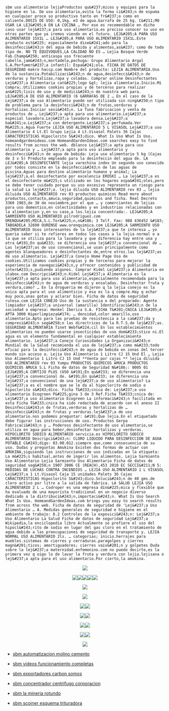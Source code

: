 
```
sbm uso alimentario lejiaProductos qu&#237;micos y equipos para la higiene en la. De uso alimentario,evita la forma ci&#243;n de espuma en cualquier proce so productivo tanto en fr&#237;o como en caliente.DOSIS DE USO: 0,1kg. m3 de agua.Garrafa de 25 kg. C&#211;MO USAR LA LEJ&#205;A EN LA COCINA … Por eso es recomendable en dicho caso usar lej&#237;a para uso alimentario.es preciso conocer su uso en otras partes que ya iremos viendo en el futuro. LEJ&#205;A PARA USO ALIMENTARIO 15X1L … LEJ&#205;A PARA USO ALIMENTARIO 15X1L.Este producto est&#225; especialmente dise&#241;ado para la desinfecci&#243;n del agua de bebida y alimentos,as&#237; como de todo tipo de. NO TE EQUIVOQUES,LA CALIDAD NO ES … Lejia Bosque Verde Fab.Champ&#250; anticaspa uso frecuente cabello.jam&#243;n,mortadela,pechuga: Grupo Alimentario Argal S.A.Perfumer&#237;a infantil: Espa&#241;ola. FICHA DE DATOS DE SEGURIDAD makro haccp.com Nombre del producto: LEJIA ALIMENTARIA.Uso de la sustancia.Potabilizaci&#243;n de agua,desinfecci&#243;n de verduras y hortalizas,ropa y coladas. Comprar online Desinfectantes Lej&#237;a Alimentaria cat&#225;logo &gt; lejia alimentaria.Inicio.Mi Compra;.Utilizamos cookies propias y de terceros para realizar an&#225;lisis de uso y de medici&#243;n de nuestra web para. LEJ&#205;A DE USO ALIMENTARIO (6 GARRAFAS DE 2 … En el caso de la Lej&#237;a de uso Alimentario puede ser utilizada sin ning&#250;n tipo de problema para la desinfecci&#243;n de frutas,verduras y hortalizas.Iniciar sesi&#243;n. La Tuna fabricacion y venta de productos de … Lej&#237;a apta para uso alimentario.Lej&#237;a especial lavadora.Lej&#237;a lavadora densa.Lej&#237;a ba&#241;o.Lej&#237;a con detergente.Lej&#237;a perfumada.Ver M&#225;s.Agua Fuerte LEJIA USO ALIMENTARIO 5 L VISASOL Lej&#237;a uso Alimentario 4 Lt.El Grupo Lejia 4 Lt.Visasol Palets 36 Cajas CARACTERISTICAS Hipoclorito S&#243;dico. What Is Uso What Is Uso. homeandgardenideas.com HomeandGardenIdeas.com searches easy to find results from across the web. dblanco Lej&#237;a apta para uso alimentario y … Lej&#237;a apta para uso alimentario y desinfecci&#243;n de agua de bebida: Leja uso alimentario 5 kg (Cajas de 3 x 5) Producto empleado para la desinfeccin del agua de. LA LEJ&#205;A DESINFECTANTE lejia varechina index Un segundo uso conocido por todos consiste en la desinfecci&#243;n de las aguas de piscina.Aguas para destino alimentario humano y animal; La lej&#237;a,el desinfectante por excelencia EROSKI … La lej&#237;a es el desinfectante m&#225;s utilizado en los hogares espa&#241;oles,pero se debe tener cuidado porque su uso excesivo representa un riesgo para la salud La lej&#237;a. lejia diluida USO ALIMENTARIO rev 03 … lejia diluida USO ALIMENTARIO rev 03 productos quimicos Read more about productos,contacto,amuca,seguridad,quimicos and ficha. Real Decreto 3360 1983,de 30 de noviembre,por el que … y comerciantes de lejias para uso domestico,en colectividades y en industrias relacionadas con la alimentacion y,en su caso,a los.lejia concentrada:. LEJ&#205;A SARMIENTO USO ALIMENTARIO pilrodriguez.com ORENQU&#205;MICA,S.L.Tor&#225;n,n&#186; 3 Telf. Fax: 988 436452 &#183; TABOADELA 32690 OURENSE www.orenquimica.com LEJ&#205;A SARMIENTO USO ALIMENTARIO Usos interesantes de la lej&#237;a que te interesa … yo queria saber si te refieres en todos los casos a la lejia normal o a la que se utiliza para la lavadora y que diferencia hay entre una y otra &#191;En qu&#233; se diferencia una lej&#237;a convencional de … Las lej&#237;as de uso convencional,se usan principalmente como agentes blanqueadores o desinfectantes de,entre otros.las lej&#237;as de uso alimentario. Lej&#237;a Conejo Home Page Uso de cookies.Utilizamos cookies propias y de terceros para mejorar la experiencia de navegaci&#243;n,y ofrecer contenidos y publicidad de inter&#233;s,pudiendo algunos. Comprar Kidel Lej&#237;a Alimentaria en ulabox.com Descripci&#243;n.Kidel Lej&#237;a Alimentaria es la lej&#237;a apta para uso alimentario,especialmente recomendada para la desinfecci&#243;n de agua de verduras y ensaladas. Desinfectar fruta y verdura,como? … En la drogueria me dijeron q la lejia conejo es la unica apta para el uso alimenticio y esa es la q compre.Hay q echar muy poco,unas gotas y aclarar bien. Ficha de datos de seguridad rutesa.com LEJIA CONEJO Uso de la sustancia o del preparado: Agente limpiador Lej&#237;a universal (amarilla) Identificaci&#243;n de la sociedad o empresa: Henkel Iberica S.A. FICHA T&#201;CNICA LEJ&#205;A APTA 3000 Hiperlimpieza&#174; … densidad,color amarillo,uso alimentario.Apto para las pruebas de resistencia a la ca&#237;da y compresi&#243;n seg&#250;n las directrices de la R.T.S.de lej&#237;as. SEGURIDAD ALIMENTARIA Tinet Webf&#224;cil En los establecimientos alimentarios no pueden usarse insecticidas de uso dom&#233;stico ni.El agua es un elemento fundamental en cualquier establecimiento alimentario. Lej&#237;a Conejo Curiosidades La Organizaci&#243;n Mundial de la Salud recomienda el uso de lej&#237;a como m&#233;todo eficaz para la desinfecci&#243;n de agua de bebida en zonas del tercer mundo sin acceso a. Lejia Uso Alimentario 1 Litro CJ 15 Und El … Lejia Uso Alimentario 1 Litro CJ 15 Und **Venta por cajas ** lejia diluida USO ALIMENTARIO rev 03 Yumpu PRODUCTOS QUIMICOS AMUCA PRODUCTOS QUIMICOS AMUCA S.L Ficha de datos de Seguridad N&#186;: 0005 01 LEJ&#205;A CORTIJO PLUS (USO &#191;En qu&#233; se diferencia una lej&#237;a convencional de. &#191;En qu&#233; se diferencia una lej&#237;a convencional de una lej&#237;a de uso alimentario? La lej&#237;a es el nombre que se le da al hipoclorito de sodio o hipoclorito s&#243;dico. Ficha T&#233;cnica de: Lej&#237;a uso alimentario Ecogreen P&#225;gina 3 de 3 Ref.Ficha T&#233;cnica de: Lej&#237;a uso alimentario Ecogreen La informaci&#243;n facilitada en esta Ficha T&#233;cnica ha sido redactada de acuerdo con el anexo II Desinfecci&#243;n de frutas,verduras y hortalizas de … desinfecci&#243;n de frutas y verduras.lej&#237;a de uso alimentario.nos podemos preguntar: &#191;Que lejia.En el etiquetado debe figurar las instrucciones de uso. Productos Gerpa Fabricaci&#243;n y … Poderoso desinfectante de uso alimentario,se utiliza en agua para beber,desinfectar hortalizas y verduras. HIPOCLORITO SODICO ALIMENTARIO servicia.es HIPOCLORITO SODICO ALIMENTARIO Descripci&#243;n: CLORO LIQUIDO PARA DESINFECCION DE AGUA POTABLE C&#243;digo: 03.00.012.siempre que,como consecuencia de su uso. Dudas y preguntas Amukina Existen dos formas de actuar con AMUKINA,siguiendo las instrucciones de uso indicadas en la etiqueta: La m&#225;s habitual,antes de ingerir los alimentos. Lejia Sarmiento Uso Alimentario Lejia Sarmiento Uso Alimentario Ficha de datos de seguridad seg&#250;n 1907 2006 CE (REACH),453 2010 EC SECCI&#211;N 5: MEDIDAS DE LUCHAS CONTRA INCENDIOS … LEJIA USO ALIMENTARIO 1 L VISASOL Lej&#237;a 1 Lt.Visasol Caja 15 unidades Palets 36 Cajas CARACTERISTICAS Hipoclorito S&#243;dico.Soluci&#243;n de 40 gms.de cloro activo por litro a la salida de fabrica. LA SALUD LEJIA USO ALIMENTARIO 2 L … Codroper es una empresa din&#225;mica y flexible que ha evaluado de una mayorista tradicional en un negocio diverso dedicado a la distribuci&#243;n,importaci&#243;n. What Is Uso Search What Is Uso. HomeandGardenIdeas.com brings you easy to search results from across the web. Ficha de datos de seguridad de 'Lej&#237;a Uso Alimentario … A. Medidas generales de seguridad e higiene en el ambiente de trabajo: 8.2 Controles de la exposici&#243;n: Lej&#237;a Uso Alimentario La Salud Ficha de datos de seguridad Lej&#237;a Wikipedia,la enciclopedia libre Actualmente se prefiere el uso del hipocl&#243;rito de sodio en lugar del gas cloro en el tratamiento de agua debido a las preocupaciones de seguridad de transporte y. LEJIA NORMAL USO ALIMENTARIO 2ls. … categorias; inicio.herrajes para muebles.sistemas de cierres y cerraduras.paragolpes y cierres magn&#201;ticos; amortiguadores; cierres vaiv&#201;n y golpetes Duda sobre la lej&#237;a maternidad.enfemenino.com no puedo decirte,es la primera vez q oigo lo de lavar la fruta y verdura con lejia.lejisana o lej&#237;a apta para el uso alimentario.Por cierto,la amukina. 
```

<div align="center">

<a href="https://es-crusher.shibang-china.com/github&k=sbm+uso+alimentario+lejia"><img src="https://static.shibang-china.com/es/crusher/logo.jpg"></a>

<a href="https://es-crusher.shibang-china.com/github&k=sbm+uso+alimentario+lejia"><img src="https://static.shibang-china.com/es/crusher/index.jpg"></a><a href="https://es-crusher.shibang-china.com/material.htmlgithub&k=sbm+uso+alimentario+lejia"><img src="https://static.shibang-china.com/es/crusher/material.jpg"></a><a href="https://es-crusher.shibang-china.com/application.htmlgithub&k=sbm+uso+alimentario+lejia"><img src="https://static.shibang-china.com/es/crusher/application.jpg"></a><a href="https://es-crusher.shibang-china.com/aboutus.htmlgithub&k=sbm+uso+alimentario+lejia"><img src="https://static.shibang-china.com/es/crusher/aboutus.jpg"></a><a href="https://es-crusher.shibang-china.com/contact.htmlgithub&k=sbm+uso+alimentario+lejia"><img src="https://static.shibang-china.com/es/crusher/contact.jpg"></a>

<a href="https://es-crusher.shibang-china.com/github&k=sbm+uso+alimentario+lejia"><img src="https://static.shibang-china.com/es/crusher/banner.jpg"></a>

<a href="https://swt.shibang-china.com/github&k=sbm+uso+alimentario+lejia"><img src="https://static.shibang-china.com/es/crusher/text.jpg"></a>

<a href="https://swt.shibang-china.com/github&k=sbm+uso+alimentario+lejia"><img src="https://static.shibang-china.com/es/crusher/chat.jpg"></a><a href="https://es-crusher.shibang-china.com/contact.htmlgithub&k=sbm+uso+alimentario+lejia"><img src="https://static.shibang-china.com/es/crusher/message.jpg"></a>

<a href="https://es-crusher.shibang-china.com/products/pe.htmlgithub&k=sbm+uso+alimentario+lejia"><img src="https://static.shibang-china.com/es/crusher/pe.jpg"></a><a href="https://es-crusher.shibang-china.com/products/pf.htmlgithub&k=sbm+uso+alimentario+lejia"><img src="https://static.shibang-china.com/es/crusher/pf.jpg"></a>

<a href="https://es-crusher.shibang-china.com/products/hpt.htmlgithub&k=sbm+uso+alimentario+lejia"><img src="https://static.shibang-china.com/es/crusher/hpt.jpg"></a><a href="https://es-crusher.shibang-china.com/products/vsi.htmlgithub&k=sbm+uso+alimentario+lejia"><img src="https://static.shibang-china.com/es/crusher/vsi.jpg"></a>

<a href="https://es-crusher.shibang-china.com/products/klv.htmlgithub&k=sbm+uso+alimentario+lejia"><img src="https://static.shibang-china.com/es/crusher/klv.jpg"></a><a href="https://es-crusher.shibang-china.com/products/portable.htmlgithub&k=sbm+uso+alimentario+lejia"><img src="https://static.shibang-china.com/es/crusher/portable.jpg"></a>

<a href="https://swt.shibang-china.com/github&k=sbm+uso+alimentario+lejia"><img src="https://static.shibang-china.com/es/crusher/case.jpg"></a>

</div>


* [sbm automatizacion molino cemento](sbm%20automatizacion%20molino%20cemento.md)

* [sbm videos funcionamiento completas](sbm%20videos%20funcionamiento%20completas.md)

* [sbm exportadores carbon somos](sbm%20exportadores%20carbon%20somos.md)

* [sbm concentrador centrifugo corporacion](sbm%20concentrador%20centrifugo%20corporacion.md)

* [sbm la mineria rotundo](sbm%20la%20mineria%20rotundo.md)

* [sbm scoiner esquema trituradora](sbm%20scoiner%20esquema%20trituradora.md)